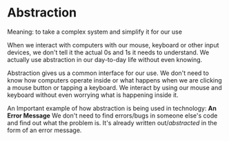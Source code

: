 # Abstraction
Meaning: to take a complex system and simplify it for our use

When we interact with computers with our mouse, keyboard or other input devices, we don't tell it the actual 0s and 1s it needs to understand. We actually use abstraction in our day-to-day life without even knowing. 

Abstraction gives us a common interface for our use. We don't need to know how computers operate inside or what happens when we are clicking a mouse button or tapping a keyboard. We interact by using our mouse and keyboard without even worrying what is happening inside it. 

An Important example of how abstraction is being used in technology:
**An Error Message**
We don't need to find errors/bugs in someone else's code and find out what the problem is. It's already written out/*abstracted* in the form of an error message. 